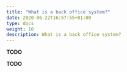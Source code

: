 ```yaml
---
title: "What is a back office system?"
date: 2020-06-22T16:57:55+01:00
type: docs
weight: 10
description: What is a back office system?
---
```

**TODO**

**TODO**
